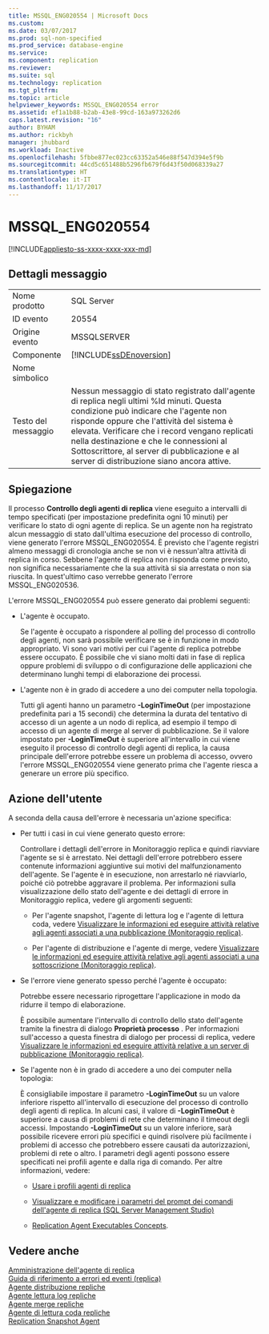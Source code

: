 ```yaml
---
title: MSSQL_ENG020554 | Microsoft Docs
ms.custom: 
ms.date: 03/07/2017
ms.prod: sql-non-specified
ms.prod_service: database-engine
ms.service: 
ms.component: replication
ms.reviewer: 
ms.suite: sql
ms.technology: replication
ms.tgt_pltfrm: 
ms.topic: article
helpviewer_keywords: MSSQL_ENG020554 error
ms.assetid: ef1a1b88-b2ab-43e8-99cd-163a973262d6
caps.latest.revision: "16"
author: BYHAM
ms.author: rickbyh
manager: jhubbard
ms.workload: Inactive
ms.openlocfilehash: 5fbbe877ec023cc63352a546e88f547d394e5f9b
ms.sourcegitcommit: 44cd5c651488b5296fb679f6d43f50d068339a27
ms.translationtype: HT
ms.contentlocale: it-IT
ms.lasthandoff: 11/17/2017
---
```

# <a name="mssqleng020554"></a>MSSQL_ENG020554
[!INCLUDE[appliesto-ss-xxxx-xxxx-xxx-md](../../includes/appliesto-ss-xxxx-xxxx-xxx-md.md)]
    
## <a name="message-details"></a>Dettagli messaggio  
  
|||  
|-|-|  
|Nome prodotto|SQL Server|  
|ID evento|20554|  
|Origine evento|MSSQLSERVER|  
|Componente|[!INCLUDE[ssDEnoversion](../../includes/ssdenoversion-md.md)]|  
|Nome simbolico||  
|Testo del messaggio|Nessun messaggio di stato registrato dall'agente di replica negli ultimi %ld minuti. Questa condizione può indicare che l'agente non risponde oppure che l'attività del sistema è elevata. Verificare che i record vengano replicati nella destinazione e che le connessioni al Sottoscrittore, al server di pubblicazione e al server di distribuzione siano ancora attive.|  
  
## <a name="explanation"></a>Spiegazione  
 Il processo **Controllo degli agenti di replica** viene eseguito a intervalli di tempo specificati (per impostazione predefinita ogni 10 minuti) per verificare lo stato di ogni agente di replica. Se un agente non ha registrato alcun messaggio di stato dall'ultima esecuzione del processo di controllo, viene generato l'errore MSSQL_ENG020554. È previsto che l'agente registri almeno messaggi di cronologia anche se non vi è nessun'altra attività di replica in corso. Sebbene l'agente di replica non risponda come previsto, non significa necessariamente che la sua attività si sia arrestata o non sia riuscita. In quest'ultimo caso verrebbe generato l'errore MSSQL_ENG020536.  
  
 L'errore MSSQL_ENG020554 può essere generato dai problemi seguenti:  
  
-   L'agente è occupato.  
  
     Se l'agente è occupato a rispondere al polling del processo di controllo degli agenti, non sarà possibile verificare se è in funzione in modo appropriato. Vi sono vari motivi per cui l'agente di replica potrebbe essere occupato. È possibile che vi siano molti dati in fase di replica oppure problemi di sviluppo o di configurazione delle applicazioni che determinano lunghi tempi di elaborazione dei processi.  
  
-   L'agente non è in grado di accedere a uno dei computer nella topologia.  
  
     Tutti gli agenti hanno un parametro **-LoginTimeOut** (per impostazione predefinita pari a 15 secondi) che determina la durata del tentativo di accesso di un agente a un nodo di replica, ad esempio il tempo di accesso di un agente di merge al server di pubblicazione. Se il valore impostato per **-LoginTimeOut** è superiore all'intervallo in cui viene eseguito il processo di controllo degli agenti di replica, la causa principale dell'errore potrebbe essere un problema di accesso, ovvero l'errore MSSQL_ENG020554 viene generato prima che l'agente riesca a generare un errore più specifico.  
  
## <a name="user-action"></a>Azione dell'utente  
 A seconda della causa dell'errore è necessaria un'azione specifica:  
  
-   Per tutti i casi in cui viene generato questo errore:  
  
     Controllare i dettagli dell'errore in Monitoraggio replica e quindi riavviare l'agente se si è arrestato. Nei dettagli dell'errore potrebbero essere contenute informazioni aggiuntive sui motivi del malfunzionamento dell'agente. Se l'agente è in esecuzione, non arrestarlo né riavviarlo, poiché ciò potrebbe aggravare il problema. Per informazioni sulla visualizzazione dello stato dell'agente e dei dettagli di errore in Monitoraggio replica, vedere gli argomenti seguenti:  
  
    -   Per l'agente snapshot, l'agente di lettura log e l'agente di lettura coda, vedere [Visualizzare le informazioni ed eseguire attività relative agli agenti associati a una pubblicazione &#40;Monitoraggio replica&#41;](../../relational-databases/replication/monitor/view-information-and-perform-tasks-for-publication-agents.md).  
  
    -   Per l'agente di distribuzione e l'agente di merge, vedere [Visualizzare le informazioni ed eseguire attività relative agli agenti associati a una sottoscrizione &#40;Monitoraggio replica&#41;](../../relational-databases/replication/monitor/view-information-and-perform-tasks-for-subscription-agents.md).  
  
-   Se l'errore viene generato spesso perché l'agente è occupato:  
  
     Potrebbe essere necessario riprogettare l'applicazione in modo da ridurre il tempo di elaborazione.  
  
     È possibile aumentare l'intervallo di controllo dello stato dell'agente tramite la finestra di dialogo **Proprietà processo** . Per informazioni sull'accesso a questa finestra di dialogo per processi di replica, vedere [Visualizzare le informazioni ed eseguire attività relative a un server di pubblicazione &#40;Monitoraggio replica&#41;](../../relational-databases/replication/monitor/view-information-and-perform-tasks-for-a-publisher-replication-monitor.md).  
  
-   Se l'agente non è in grado di accedere a uno dei computer nella topologia:  
  
     È consigliabile impostare il parametro **-LoginTimeOut** su un valore inferiore rispetto all'intervallo di esecuzione del processo di controllo degli agenti di replica. In alcuni casi, il valore di **-LoginTimeOut** è superiore a causa di problemi di rete che determinano il timeout degli accessi. Impostando **-LoginTimeOut** su un valore inferiore, sarà possibile ricevere errori più specifici e quindi risolvere più facilmente i problemi di accesso che potrebbero essere causati da autorizzazioni, problemi di rete o altro. I parametri degli agenti possono essere specificati nei profili agente e dalla riga di comando. Per altre informazioni, vedere:  
  
    -   [Usare i profili agenti di replica](../../relational-databases/replication/agents/work-with-replication-agent-profiles.md)  
  
    -   [Visualizzare e modificare i parametri del prompt dei comandi dell'agente di replica &#40;SQL Server Management Studio&#41;](../../relational-databases/replication/agents/view-and-modify-replication-agent-command-prompt-parameters.md)  
  
    -   [Replication Agent Executables Concepts](../../relational-databases/replication/concepts/replication-agent-executables-concepts.md).  
  
## <a name="see-also"></a>Vedere anche  
 [Amministrazione dell'agente di replica](../../relational-databases/replication/agents/replication-agent-administration.md)   
 [Guida di riferimento a errori ed eventi &#40;replica&#41;](../../relational-databases/replication/errors-and-events-reference-replication.md)   
 [Agente distribuzione repliche](../../relational-databases/replication/agents/replication-distribution-agent.md)   
 [Agente lettura log repliche](../../relational-databases/replication/agents/replication-log-reader-agent.md)   
 [Agente merge repliche](../../relational-databases/replication/agents/replication-merge-agent.md)   
 [Agente di lettura coda repliche](../../relational-databases/replication/agents/replication-queue-reader-agent.md)   
 [Replication Snapshot Agent](../../relational-databases/replication/agents/replication-snapshot-agent.md)  
  
  
